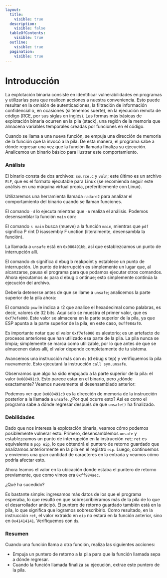 ```yaml
---
layout:
  title:
    visible: true
  description:
    visible: false
  tableOfContents:
    visible: true
  outline:
    visible: true
  pagination:
    visible: true
---
```


# Introducción

La explotación binaria consiste en identificar vulnerabilidades en programas y utilizarlas para que realicen acciones a nuestra conveniencia. Esto puede resultar en la omisión de autenticaciones, la filtración de información confidencial o, en ocasiones (si tenemos suerte), en la ejecución remota de código (RCE, por sus siglas en inglés). Las formas más básicas de explotación binaria ocurren en la pila (stack), una región de la memoria que almacena variables temporales creadas por funciones en el código.

Cuando se llama a una nueva función, se empuja una dirección de memoria de la función que la invocó a la pila. De esta manera, el programa sabe a dónde regresar una vez que la función llamada finaliza su ejecución. Analicemos un binario básico para ilustrar este comportamiento.

### Análisis

El binario consta de dos archivos: `source.c` y `vuln`; este último es un archivo `ELF`, que es el formato ejecutable para Linux (se recomienda seguir este análisis en una máquina virtual propia, preferiblemente con Linux).

Utilizaremos una herramienta llamada `radare2` para analizar el comportamiento del binario cuando se llaman funciones.

El comando `-d` lo ejecuta mientras que `-A` realiza el análisis. Podemos desensamblar la función `main` con:

El comando `s main` busca (mueve) a la función `main`, mientras que `pdf` significa P rint D isassembly F unction (literalmente, desensambla la función).

La llamada a `unsafe` está en `0x080491bb`, así que establezcamos un punto de interrupción allí.

El comando `db` significa d ebug b reakpoint y establece un punto de interrupción. Un punto de interrupción es simplemente un lugar que, al alcanzarse, pausa el programa para que podamos ejecutar otros comandos. Ahora ejecutamos `dc` para d ebug c ontinue; esto simplemente continúa la ejecución del archivo.

Debería detenerse antes de que se llame a `unsafe`; analicemos la parte superior de la pila ahora:

El comando `pxw` le indica a r2 que analice el hexadecimal como palabras, es decir, valores de 32 bits. Aquí solo se muestra el primer valor, que es `0xf7efe000`. Este valor se almacena en la parte superior de la pila, ya que ESP apunta a la parte superior de la pila, en este caso, `0xff984af0`.

Es importante notar que el valor `0xf7efe000` es aleatorio; es un artefacto de procesos anteriores que han utilizado esa parte de la pila. La pila nunca se limpia; simplemente se marca como utilizable, por lo que antes de que se almacenen datos allí, el valor depende completamente de tu sistema.

Avancemos una instrucción más con `ds` (d ebug s tep) y verifiquemos la pila nuevamente. Esto ejecutará la instrucción `call sym.unsafe`.

Observamos que algo ha sido empujado a la parte superior de la pila: el valor `0x080491c0`. Esto parece estar en el binario, pero ¿dónde exactamente? Veamos nuevamente el desensamblado anterior:

Podemos ver que `0x080491c0` es la dirección de memoria de la instrucción posterior a la llamada a `unsafe`. ¿Por qué ocurre esto? Así es como el programa sabe a dónde regresar después de que `unsafe()` ha finalizado.

### Debilidades

Dado que nos interesa la explotación binaria, veamos cómo podemos posiblemente vulnerar esto. Primero, desensamblemos `unsafe` y establezcamos un punto de interrupción en la instrucción `ret`; `ret` es equivalente a `pop eip`, lo que obtendrá el puntero de retorno guardado que analizamos anteriormente en la pila en el registro `eip`. Luego, continuemos y enviemos una gran cantidad de caracteres en la entrada y veamos cómo podría afectar esto.

Ahora leamos el valor en la ubicación donde estaba el puntero de retorno previamente, que como vimos era `0xff984aec`.

¿Qué ha sucedido?

Es bastante simple: ingresamos más datos de los que el programa esperaba, lo que resultó en que sobrescribiéramos más de la pila de lo que el desarrollador anticipó. El puntero de retorno guardado también está en la pila, lo que significa que logramos sobrescribirlo. Como resultado, en la instrucción `ret`, el valor extraído en `eip` no estará en la función anterior, sino en `0x41414141`. Verifiquemos con `ds`.

### Resumen

Cuando una función llama a otra función, realiza las siguientes acciones:

* Empuja un puntero de retorno a la pila para que la función llamada sepa a dónde regresar.
* Cuando la función llamada finaliza su ejecución, extrae este puntero de la pila.
